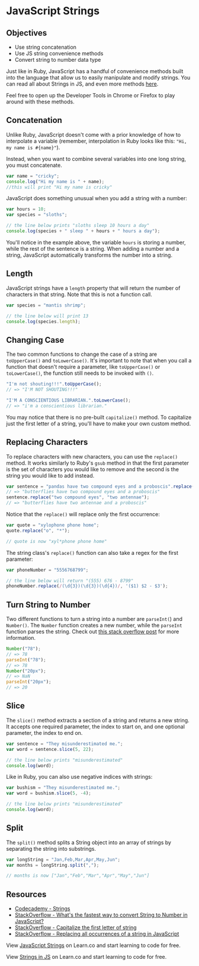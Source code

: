# JavaScript Strings

## Objectives
+ Use string concatenation
+ Use JS string convenience methods 
+ Convert string to number data type


Just like in Ruby, JavaScript has a handful of convenience methods built into the language that allow us to easily manipulate and modify strings. You can read all about Strings in JS, and even more methods [here](https://developer.mozilla.org/en-US/docs/Web/JavaScript/Reference/Global_Objects/String).

Feel free to open up the Developer Tools in Chrome or Firefox to play around with these methods.

## Concatenation

Unlike Ruby, JavaScript doesn't come with a prior knowledge of how to interpolate a variable (remember, interpolation in Ruby looks like this: `"Hi, my name is #{name}"`). 

Instead, when you want to combine several variables into one long string, you must concatenate.

```js
var name = "cricky";
console.log("Hi my name is " + name);
//this will print "Hi my name is cricky"
```
JavaScript does something unusual when you add a string with a number:

```javascript
var hours = 10;
var species = "sloths";

// the line below prints "sloths sleep 10 hours a day"
console.log(species + " sleep " + hours + " hours a day");
```

You'll notice in the example above, the variable `hours` is storing a number, while the rest of the sentence is a string. When adding a number and a string, JavaScript automatically transforms the number into a string.

## Length

JavaScript strings have a `length` property that will return the number of characters in that string.  Note that this is not a function call.

```javascript
var species = "mantis shrimp";

// the line below will print 13
console.log(species.length);
```

## Changing Case

The two common functions to change the case of a string are `toUpperCase()`  and `toLowerCase()`. It's important to note that when you call a function that doesn't require a parameter, like `toUpperCase()` or `toLowerCase()`, the function still needs to be invoked with `()`.

```javascript
"I'm not shouting!!!".toUpperCase();
// => "I'M NOT SHOUTING!!!"

"I'M A CONSCIENTIOUS LIBRARIAN.".toLowerCase();
// => "i'm a conscientious librarian."
```
You may notice that there is no pre-built `capitalize()` method. To capitalize just the first letter of a string, you'll have to make your own custom method.

## Replacing Characters

To replace characters with new characters, you can use the `replace()` method. It works similarly to Ruby's `gsub` method in that the first parameter is the set of characters you would like to remove and the second is the string you would like to add instead.

```javascript
var sentence = "pandas have two compound eyes and a proboscis".replace("pandas", "butterflies");
// => "butterflies have two compound eyes and a proboscis"
sentence.replace("two compound eyes", "two antennae");
// => "butterflies have two antennae and a proboscis"
```

Notice that the `replace()` will replace only the first occurrence:

```javascript
var quote = "xylophone phone home";
quote.replace("o", "*");

// quote is now "xyl*phone phone home"
```

The string class's `replace()` function can also take a regex for the first parameter:

```javascript
var phoneNumber = "5556768799";

// the line below will return "(555) 676 - 8799"
phoneNumber.replace(/(\d{3})(\d{3})(\d{4})/, '($1) $2 - $3');
```

## Turn String to Number

Two different functions to turn a string into a number are `parseInt(`) and `Number()`. The `Number` function creates a new number, while the `parseInt` function parses the string. Check out [this stack overflow post](http://stackoverflow.com/questions/4090518/what-is-the-difference-between-parseint-and-number) for more information. 

```javascript
Number("78");
// => 78
parseInt("78");
// => 78
Number("20px");
// => NaN
parseInt("20px");
// => 20
```

## Slice

The `slice()` method extracts a section of a string and returns a new string. It accepts one required parameter, the index to start on, and one optional parameter, the index to end on.

```javascript
var sentence = "They misunderestimated me.";
var word = sentence.slice(5, 22);

// the line below prints "misunderestimated"
console.log(word); 
```

Like in Ruby, you can also use negative indices with strings:

```javascript
var bushism = "They misunderestimated me.";
var word = bushism.slice(5, -4);

// the line below prints "misunderestimated"
console.log(word); 
```

## Split

The `split()` method splits a String object into an array of strings by separating the string into substrings.

```javascript
var longString = "Jan,Feb,Mar,Apr,May,Jun";
var months = longString.split(",");

// months is now ["Jan","Feb","Mar","Apr","May","Jun"]
```

## Resources

* [Codecademy -  Strings](http://www.codecademy.com/glossary/javascript/strings)
* [StackOverflow - What's the fastest way to convert String to Number in JavaScript?](http://stackoverflow.com/a/12862627/2890716)
* [StackOverflow - Capitalize the first letter of string](http://stackoverflow.com/a/1026087/2890716)
* [StackOverflow - Replacing all occurrences of a string in JavaScript](http://stackoverflow.com/a/1144788/2890716)

<p data-visibility='hidden'>View <a href='https://learn.co/lessons/intro-to-strings.js' title='JavaScript Strings'>JavaScript Strings</a> on Learn.co and start learning to code for free.</p>

<p class='util--hide'>View <a href='https://learn.co/lessons/intro-to-strings.js'>Strings in JS</a> on Learn.co and start learning to code for free.</p>
